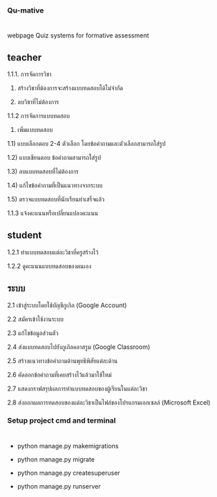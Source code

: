 ### Qu-mative

# 
webpage Quiz systems for formative assessment

## teacher

1.1.1.	 การจัดการวิชา 
1)	สร้างวิชาที่ต้องการจะสร้างแบบทดสอบได้ไม่จำกัด

2)	ลบวิชาที่ไม่ต้องการ

1.1.2 การจัดการแบบทดสอบ

1)	เพิ่มแบบทดสอบ 

1.1)	 แบบเลือกตอบ 2-4 ตัวเลือก โดยข้อคำถามและตัวเลือกสามารถใส่รูป 

1.2) แบบเขียนตอบ ข้อคำถามสามารถใส่รูป   

1.3) ลบแบบทดสอบที่ไม่ต้องการ  

1.4) แก้ไขข้อคำถามที่เป็นแนวทางจากระบบ

1.5) ตรวจแบบทดสอบที่นักเรียนทำเสร็จแล้ว 

1.1.3 แจ้งคะแนนหรือเปลี่ยนแปลงคะแนน


## student
1.2.1 ทำแบบทดสอบแต่ละวิชาที่ครูสร้างไว้

1.2.2 ดูคะแนนแบบทดสอบของตนเอง  


## ระบบ
2.1 เข้าสู่ระบบโดยใช้บัญชีกูเกิล (Google Account)

2.2 สมัครเข้าใช้งานระบบ

2.3 แก้ไขข้อมูลส่วนตัว

2.4 ส่งแบบทดสอบไปยังกูเกิลคลาสรูม (Google Classroom)  

2.5 สร้างแนวทางข้อคำถามด้านพุทธิพิสัยแต่ละด้าน

2.6 คัดลอกข้อคำถามที่เคยสร้างไว้แล้วมาใช้ใหม่

2.7 แสดงกราฟสรุปผลการทำแบบทดสอบของผู้เรียนในแต่ละวิชา

2.8	 ส่งออกผลการทดสอบของแต่ละวิชาเป็นไฟล์ของโปรแกรมเอกเซลล์ (Microsoft Excel)



### Setup project cmd and terminal

# 


* python manage.py makemigrations

* python manage.py migrate

* python manage.py createsuperuser

* python manage.py runserver




